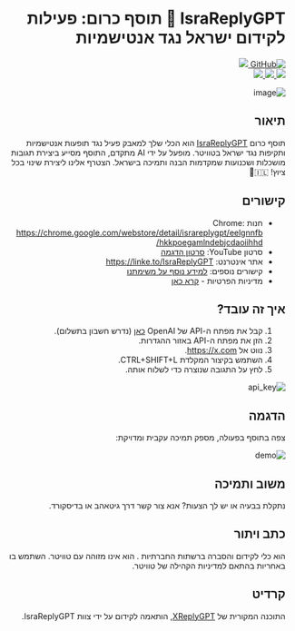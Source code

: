 <div dir="rtl">

<p align='center'>
    <h1>IsraReplyGPT 📢 תוסף כרום: פעילות לקידום ישראל נגד אנטישמיות</h1>
    <a href="https://github.com/TheSnowGuru/IsraReplyGPT/blob/main/LICENSE">
        <img alt="GitHub" src="https://github.com/TheSnowGuru/IsraReplyGPT/">
    </a>
    <a href="https://discord.gg/HXduBWpd3U">
           <img src="https://img.shields.io/badge/Discord-%235865F2.svg?style=for-the-badge&logo=discord&logoColor=white"/>
    </a>
    <br>
    <a href="https://platform.openai.com/account/api-key">
        <img src="https://img.shields.io/badge/chatGPT-74aa9c?style=for-the-badge&logo=openai&logoColor=white"/>
    </a>
    <a href="https://www.google.com/chrome/">
        <img src="https://img.shields.io/badge/Google%20Chrome-4285F4?style=for-the-badge&logo=GoogleChrome&logoColor=white"/>
    </a>
        <a href="https://twitter.com/search?q=%23FromtheRivertotheSea&src=typeahead_click">
        <img src="https://img.shields.io/badge/X-%23000000.svg?style=for-the-badge&logo=X&logoColor=white"/>
    </a>
</p>

    
![image](https://github.com/TheSnowGuru/IsraReplyGPT/assets/5313475/6fdef3bc-a479-4e55-987d-4776bb79aee7)
## תיאור
תוסף כרום [IsraReplyGPT](https://chrome.google.com/webstore/detail/israreplygpt/eelgnnfbhkkpoegamlndebjcdaoiihhd) הוא הכלי שלך למאבק פעיל נגד תופעות אנטישמיות ותקיפות נגד ישראל בטוויטר. מופעל על ידי AI מתקדם, התוסף מסייע ביצירת תגובות מושכלות ושכנועות שמקדמות הבנה ותמיכה בישראל. הצטרף אלינו ליצירת שינוי בכל ציוץ! 🇮🇱🌟

## קישורים
- חנות Chrome: https://chrome.google.com/webstore/detail/israreplygpt/eelgnnfbhkkpoegamlndebjcdaoiihhd/
- סרטון YouTube: [סרטון הדגמה](https://linke.to/IsraReplyGPT)
- אתר אינטרנט: https://linke.to/IsraReplyGPT
- קישורים נוספים: [למידע נוסף על משימתנו](https://linke.to/IsraReplyGPT)
- מדיניות הפרטיות - [קרא כאן](https://docs.google.com/document/d/1-0j2NJLGu-5LMA-4PSNVRjfiqBzUq0nLjFJbuPoCUHA/edit?usp=sharing)

## איך זה עובד?
1. קבל את מפתח ה-API של OpenAI [כאן](https://platform.openai.com/account/api-keys) (נדרש חשבון בתשלום).
2. הזן את מפתח ה-API באזור ההגדרות.
3. נווט אל https://x.com.
4. השתמש בקיצור המקלדת CTRL+SHIFT+L.
5. לחץ על התגובה שנוצרה כדי לשלוח אותה.

![api_key](./chrome_img/generate_api_key.gif)

## הדגמה
צפה בתוסף בפעולה, מספק תמיכה עקבית ומדויקת:

<div dir="rtl" style="text-align: right;">
<img src="./chrome_img/demo.gif" alt="demo">

## משוב ותמיכה
נתקלת בבעיה או יש לך הצעות? אנא צור קשר דרך גיטאהב או בדיסקורד.

## כתב ויתור
 הוא כלי לקידום והסברה ברשתות החברתיות . הוא אינו מזוהה עם טוויטר. השתמש בו באחריות בהתאם למדיניות הקהילה של טוויטר.

## קרדיט
התוכנה המקורית של [XReplyGPT](xreplygpt.com), הותאמה לקידום על ידי צוות IsraReplyGPT.

</div>
